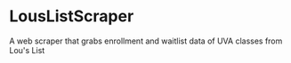 # LousListScraper
A web scraper that grabs enrollment and waitlist data of UVA classes from Lou's List
